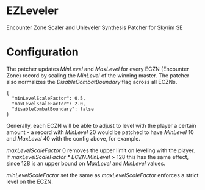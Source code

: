 # EZLeveler
Encounter Zone Scaler and Unleveler Synthesis Patcher for Skyrim SE

# Configuration
The patcher updates *MinLevel* and *MaxLevel* for every ECZN (Encounter Zone) record by scaling the *MinLevel* of the winning master. The patcher also normalizes the *DisableCombatBoundary* flag across all ECZNs.
```
{
  "minLevelScaleFactor": 0.5,
  "maxLevelScaleFactor": 2.0,
  "disableCombatBoundary": false
}
```
Generally, each ECZN will be able to adjust to level with the player a certain amount - a record with *MinLevel* 20 would be patched to have *MinLevel* 10 and *MaxLevel* 40 with the config above, for example.

*maxLevelScaleFactor* 0 removes the upper limit on leveling with the player. If *maxLevelScaleFactor * ECZN.MinLevel* > 128 this has the same effect, since 128 is an upper bound on *MaxLevel* and *MinLevel* values.

*minLevelScaleFactor* set the same as *maxLevelScaleFactor* enforces a strict level on the ECZN.
